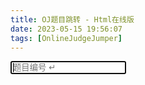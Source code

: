 ```yaml
---
title: OJ题目跳转 - Html在线版
date: 2023-05-15 19:56:07
tags: [OnlineJudgeJumper]
---
```

<!DOCTYPE html>
<main class="main">
  <div id="searchbox">
    <input id="keyword" autofocus placeholder="题目编号 ↵" aria-label="search" type="search" onkeyup="onKeyUp(event)">
    <div id="searchResults"></div>
  </div>
  <script>
    let input = "";
let urls = [];
function onKeyUp(event) {
 var e = event || window.event || arguments.callee.caller.arguments[0];
 load();
 if (e && e.keyCode == 13) {
  window.open(urls[0], '_blank');
 }
}
window.onload = load;
function load() {
 input = document.getElementById("keyword").value;
 input = input.toUpperCase().replaceAll(/\s/g, "");
 urls = [];
 match();
 let d = "";
 for (let i in urls) {
  d += `<li class="post-entry"><header class="entry-header">${urls[i]}&nbsp;\xBB</header><a href="${urls[i]}" aria-label="${urls[i]}"></a></li>`;
 }
 document.getElementById("searchResults").innerHTML = d;
}
function test(site, preffix, extra) {
 if (extra == null) {
  let reg = new RegExp(`^${preffix}\\d*$`);
  if (reg.test(input)) {
addURL(site, input.substring(preffix.length));
  }
 } else if (extra === 'cf-problem') {
  let len = input.length;
  let reg = new RegExp(`^${preffix}\\d+[A-Z]$`);
  if (reg.test(input)) {
addURL(site, input.substring(preffix.length, len - 1), input.substring(len - 1));
return;
  }
  reg = new RegExp(`^${preffix}\\d+[A-Z]\\d$`);
  if (reg.test(input)) {
addURL(site, input.substring(preffix.length, len - 2), input.substring(len - 2));
return;
  }
 }
}
function match() {
 let len = input.length;
 test('luogu', 'P');
 test('zhimaoi','智码')
 test('luogu', 'LUOGU');
 test('hdu', 'HDU');
 test('hdu', 'HDOJ');
 test('poj', 'POJ');
 test('loj', 'LOJ');
 test('uoj', 'UOJ');
 test('bzoj', 'BZOJ');
 test('codeforces-contest', 'CF');
 test('codeforces', 'CF', 'cf-problem');
 let allow_remote_oj = true;
 if (allow_remote_oj) {
  test('luogu-codeforces', 'CF', 'cf-problem');
  test('vjudge-codeforces', 'CF', 'cf-problem');
  test('vjudge-uva', 'UVA');
 }
}
function addURL(site, code, extra) {
 let url = "https://";
 if (site === 'luogu')
  url += `www.luogu.com.cn/problem/P${code}`;
 else if (site === 'hdu')
  url += `acm.hdu.edu.cn/showproblem.php?pid=${code}`;
 else if (site === 'loj')
  url += `loj.ac/p/${code}`;
 else if (site === 'uoj')
  url += `uoj.ac/problem/${code}`;
 else if (site === 'poj')
  url = 'http://' + `poj.org/problem?id=${code}`; //
 else if (site === 'codeforces')
  url += `codeforces.com/problemset/problem/${code}/${extra}`;
 else if (site === 'codeforces-contest')
  url += `codeforces.com/contest/${code}`;
 else if (site === 'codeforces-contest')
  url += `codeforces.com/contest/${code}`;
 else if (site === 'bzoj')
  url += `darkbzoj.tk/problem/${code}`;
 //////// REMOTE OJ /////////
 else if (site === 'luogu-codeforces')
  url += `www.luogu.com.cn/problem/CF${code}${extra}`;
 else if (site === 'vjudge-codeforces')
  url += `vjudge.net/problem/CodeForces-${code}${extra}`;
 else if (site === 'vjudge-lightoj')
  url += `vjudge.net/problem/LightOJ-${code}`;
 else if (site === 'vjudge-uva')
  url += `vjudge.net/problem/UVA-${code}`;
 urls.push(url);
}
  </script>
</main>
<a href="#top" id="gototop" aria-label="go to top" title="Go to Top (Alt + G)">
  </body>
  </html>

<script src="https://giscus.app/client.js"
        data-repo="kimi0705/kimi0705.github.io"
        data-repo-id="R_kgDOJfkTvA"
        data-category="Q&A"
        data-category-id="DIC_kwDOJfkTvM4CWmkN"
        data-mapping="pathname"
        data-strict="0"
        data-reactions-enabled="1"
        data-emit-metadata="0"
        data-input-position="bottom"
        data-theme="preferred_color_scheme"
        data-lang="zh-CN"
        data-loading="lazy"
        crossorigin="anonymous"
        async>
</script>

